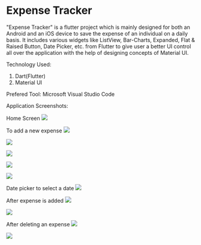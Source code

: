 # Expense Tracker

"Expense Tracker" is a flutter project which is mainly designed for both an Android and an iOS device to save the expense of an individual on a daily basis. It includes various widgets like ListView, Bar-Charts, Expanded, Flat & Raised Button, Date Picker, etc. from Flutter to give user a better UI control all over the application with the help of designing concepts of Material UI.

Technology Used:
  1. Dart(Flutter)
  2. Material UI
  
Prefered Tool: Microsoft Visual Studio Code

Application Screenshots:

Home Screen
![](screenshots/1.JPG)

To add a new expense
![](screenshots/2.JPG)

![](screenshots/4.JPG)

![](screenshots/6.JPG)

![](screenshots/7.JPG)

![](screenshots/8.JPG)

Date picker to select a date
![](screenshots/3.JPG)

After expense is added
![](screenshots/5.JPG)

![](screenshots/9.JPG)

After deleting an expense
![](screenshots/10.JPG)

![](screenshots/11.JPG)
